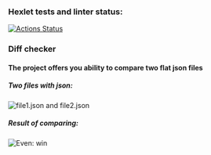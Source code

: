 ### Hexlet tests and linter status:
[![Actions Status](https://github.com/faraway10/java-project-71/actions/workflows/hexlet-check.yml/badge.svg)](https://github.com/faraway10/java-project-71/actions)

### Diff checker
#### The project offers you ability to compare two flat json files

##### Two files with json:
![file1.json and file2.json](https://sun1-91.userapi.com/impg/PZOTMfzrn2HApnzkAPQdZDi7nlsv_QodWW4Fwg/vN0HGyX8OAE.jpg?size=745x252&quality=95&sign=f94b8c58c9c94ec1c3a72f5a10badc05&type=album "file1.json and file2.json")
##### Result of comparing:
![Even: win](https://sun9-67.userapi.com/impg/qZ7VBrD-7eocvxbwyaNbp_jozP4wy_88La7MZg/Shb9T8LNww0.jpg?size=581x300&quality=95&sign=32a1576637b4e542da0f4cfdfe007dd3&type=album "Even: win")
